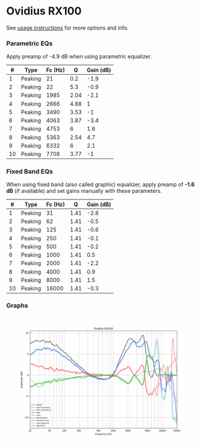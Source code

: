 # Ovidius RX100
See [usage instructions](https://github.com/jaakkopasanen/AutoEq#usage) for more options and info.

### Parametric EQs
Apply preamp of -4.9 dB when using parametric equalizer.

|   # | Type    |   Fc (Hz) |    Q |   Gain (dB) |
|-----|---------|-----------|------|-------------|
|   1 | Peaking |        21 | 0.2  |        -1.9 |
|   2 | Peaking |        22 | 5.3  |        -0.9 |
|   3 | Peaking |      1985 | 2.04 |        -2.1 |
|   4 | Peaking |      2666 | 4.88 |         1   |
|   5 | Peaking |      3490 | 3.53 |        -1   |
|   6 | Peaking |      4063 | 3.87 |        -3.4 |
|   7 | Peaking |      4753 | 6    |         1.6 |
|   8 | Peaking |      5363 | 2.54 |         4.7 |
|   9 | Peaking |      6332 | 6    |         2.1 |
|  10 | Peaking |      7708 | 3.77 |        -1   |

### Fixed Band EQs
When using fixed band (also called graphic) equalizer, apply preamp of **-1.6 dB** (if available) and set gains manually with these parameters.

|   # | Type    |   Fc (Hz) |    Q |   Gain (dB) |
|-----|---------|-----------|------|-------------|
|   1 | Peaking |        31 | 1.41 |        -2.8 |
|   2 | Peaking |        62 | 1.41 |        -0.5 |
|   3 | Peaking |       125 | 1.41 |        -0.6 |
|   4 | Peaking |       250 | 1.41 |        -0.1 |
|   5 | Peaking |       500 | 1.41 |        -0.2 |
|   6 | Peaking |      1000 | 1.41 |         0.5 |
|   7 | Peaking |      2000 | 1.41 |        -2.2 |
|   8 | Peaking |      4000 | 1.41 |         0.9 |
|   9 | Peaking |      8000 | 1.41 |         1.5 |
|  10 | Peaking |     16000 | 1.41 |        -0.3 |

### Graphs
![](./Ovidius%20RX100.png)
